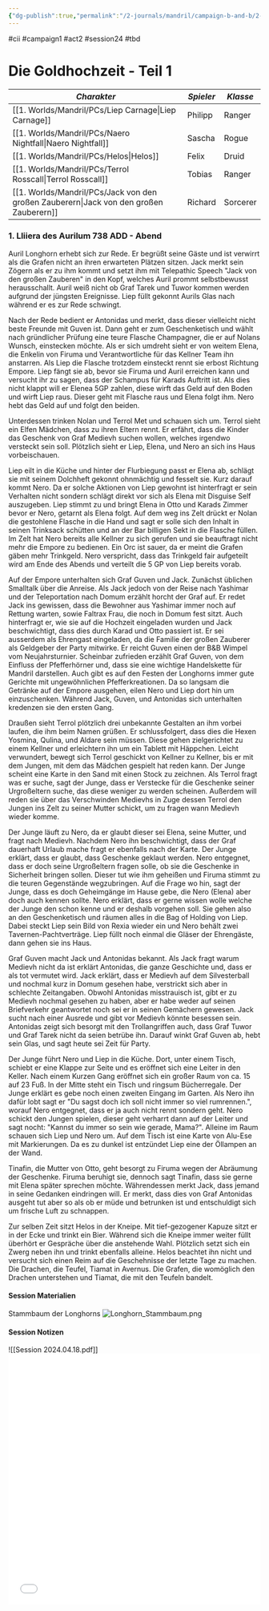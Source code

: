 ```yaml
---
{"dg-publish":true,"permalink":"/2-journals/mandril/campaign-b-and-b/2-act/2024-04-18/"}
---
```


#cii #campaign1 #act2 #session24 #tbd 

# Die Goldhochzeit - Teil 1

| *Charakter* | *Spieler* | *Klasse* |
| ----------- | ----------- | ----------- |
| [[1. Worlds/Mandril/PCs/Liep Carnage\|Liep Carnage]] | Philipp | Ranger |
| [[1. Worlds/Mandril/PCs/Naero Nightfall\|Naero Nightfall]] | Sascha | Rogue |
| [[1. Worlds/Mandril/PCs/Helos\|Helos]] | Felix | Druid |
| [[1. Worlds/Mandril/PCs/Terrol Rosscall\|Terrol Rosscall]] | Tobias | Ranger |
| [[1. Worlds/Mandril/PCs/Jack von den großen Zauberern\|Jack von den großen Zauberern]] | Richard | Sorcerer |

### 1. Lliiera des Aurilum 738 ADD - Abend
Auril Longhorn erhebt sich zur Rede. Er begrüßt seine Gäste und ist verwirrt als die Grafen nicht an ihren erwarteten Plätzen sitzen. Jack merkt sein Zögern als er zu ihm kommt und setzt ihm mit Telepathic Speech "Jack von den großen Zauberen" in den Kopf, welches Auril prommt selbstbewusst herausschallt. Auril weiß nicht ob Graf Tarek und Tuwor kommen werden aufgrund der jüngsten Ereignisse. Liep füllt gekonnt Aurils Glas nach während er es zur Rede schwingt. 

Nach der Rede bedient er Antonidas und merkt, dass dieser vielleicht nicht beste Freunde mit Guven ist. Dann geht er zum Geschenketisch und wählt nach gründlicher Prüfung eine teure Flasche Champagner, die er auf Nolans Wunsch, einstecken möchte. Als er sich umdreht sieht er von weitem Elena, die Enkelin von Firuma und Verantwortliche für das Kellner Team ihn anstarren. Als Liep die Flasche trotzdem einsteckt rennt sie erbost Richtung Empore. Liep fängt sie ab, bevor sie Firuma und Auril erreichen kann und versucht ihr zu sagen, dass der Schampus für Karads Auftritt ist. Als dies nicht klappt will er Elenea 5GP zahlen, diese wirft das Geld auf den Boden und wirft Liep raus. Dieser geht mit Flasche raus und Elena folgt ihm. Nero hebt das Geld auf und folgt den beiden. 

Unterdessen trinken Nolan und Terrol Met und schauen sich um. Terrol sieht ein Elfen Mädchen, dass zu ihren Eltern rennt. Er erfährt, dass die Kinder das Geschenk von Graf Medievh suchen wollen, welches irgendwo versteckt sein soll. Plötzlich sieht er Liep, Elena, und Nero an sich ins Haus vorbeischauen.

Liep eilt in die Küche und hinter der Flurbiegung passt er Elena ab, schlägt sie mit seinem Dolchheft gekonnt ohnmächtig und fesselt sie. Kurz darauf kommt Nero. Da er solche Aktionen von Liep gewohnt ist hinterfragt er sein Verhalten nicht sondern schlägt direkt vor sich als Elena mit Disguise Self auszugeben. Liep stimmt zu und bringt Elena in Otto und Karads Zimmer bevor er Nero, getarnt als Elena folgt. Auf dem weg ins Zelt drückt er Nolan die gestohlene Flasche in die Hand und sagt er solle sich den Inhalt in seinen Trinksack schütten und an der Bar billigen Sekt in die Flasche füllen. Im Zelt hat Nero bereits alle Kellner zu sich gerufen und sie beauftragt nicht mehr die Empore zu bedienen. Ein Orc ist sauer, da er meint die Grafen gäben mehr Trinkgeld. Nero verspricht, dass das Trinkgeld fair aufgeteilt wird am Ende des Abends und verteilt die 5 GP von Liep bereits vorab.

Auf der Empore unterhalten sich Graf Guven und Jack. Zunächst üblichen Smalltalk über die Anreise. Als Jack jedoch von der Reise nach Yashimar und der Teleportation nach Domum erzählt horcht der Graf auf. Er redet Jack ins gewissen, dass die Bewohner aus Yashimar immer noch auf Rettung warten, sowie Faltrax Frau, die noch in Domum fest sitzt. Auch hinterfragt er, wie sie auf die Hochzeit eingeladen wurden und Jack beschwichtigt, dass dies durch Karad und Otto passiert ist. Er sei ausserdem als Ehrengast eingeladen, da die Familie der großen Zauberer als Geldgeber der Party mitwirke. Er reicht Guven einen der B&B Wimpel vom Neujahrsturnier. Scheinbar zufrieden erzählt Graf Guven, von dem Einfluss der Pfefferhörner und, dass sie eine wichtige Handelskette für Mandril darstellen. Auch gibt es auf den Festen der Longhorns immer gute Gerichte mit ungewöhnlichen Pfefferkreationen. Da so langsam die Getränke auf der Empore ausgehen, eilen Nero und Liep dort hin um einzuschenken. Während Jack, Guven, und Antonidas sich unterhalten kredenzen sie den ersten Gang.

Draußen sieht Terrol plötzlich drei unbekannte Gestalten an ihm vorbei laufen, die ihm beim Namen grüßen. Er schlussfolgert, dass dies die Hexen Yosmina, Qulina, und Aldare sein müssen. Diese gehen zielgerichtet zu einem Kellner und erleichtern ihn um ein Tablett mit Häppchen. Leicht verwundert, bewegt sich Terrol geschickt von Kellner zu Kellner, bis er mit dem Jungen, mit dem das Mädchen gespielt hat reden kann. Der Junge scheint eine Karte in den Sand mit einen Stock zu zeichnen. Als Terrol fragt was er suche, sagt der Junge, dass er Verstecke für die Geschenke seiner Urgroßeltern suche, das diese weniger zu werden scheinen. Außerdem will reden sie über das Verschwinden Medievhs in Zuge dessen Terrol den Jungen ins Zelt zu seiner Mutter schickt, um zu fragen wann Medievh wieder komme.

Der Junge läuft zu Nero, da er glaubt dieser sei Elena, seine Mutter, und fragt nach Medievh. Nachdem Nero ihn beschwichtigt, dass der Graf dauerhaft Urlaub mache fragt er ebenfalls nach der Karte. Der Junge erklärt, dass er glaubt, dass Geschenke geklaut werden. Nero entgegnet, dass er doch seine Urgroßeltern fragen solle, ob sie die Geschenke in Sicherheit bringen sollen. Dieser tut wie ihm geheißen und Firuma stimmt zu die teuren Gegenstände wegzubringen. Auf die Frage wo hin, sagt der Junge, dass es doch Geheimgänge im Hause gebe, die Nero (Elena) aber doch auch kennen sollte. Nero erklärt, dass er gerne wissen wolle welche der Junge den schon kenne und er deshalb vorgehen soll. Sie gehen also an den Geschenketisch und räumen alles in die Bag of Holding von Liep. Dabei steckt Liep sein Bild von Rexia wieder ein und Nero behält zwei Tavernen-Pachtverträge. Liep füllt noch einmal die Gläser der Ehrengäste, dann gehen sie ins Haus.

Graf Guven macht Jack und Antonidas bekannt. Als Jack fragt warum Medievh nicht da ist erklärt Antonidas, die ganze Geschichte und, dass er als tot vermutet wird. Jack erklärt, dass er Medievh auf dem Silvesterball und nochmal kurz in Domum gesehen habe, verstrickt sich aber in schlechte Zeitangaben. Obwohl Antonidas misstrauisch ist, gibt er zu Medievh nochmal gesehen zu haben, aber er habe weder auf seinen Briefverkehr geantwortet noch sei er in seinen Gemächern gewesen. Jack sucht nach einer Ausrede und gibt vor Medievh könnte besessen sein. Antonidas zeigt sich besorgt mit den Trollangriffen auch, dass Graf Tuwor und Graf Tarek nicht da seien betrübe ihn. Darauf winkt Graf Guven ab, hebt sein Glas, und sagt heute sei Zeit für Party.

Der Junge führt Nero und Liep in die Küche. Dort, unter einem Tisch, schiebt er eine Klappe zur Seite und es eröffnet sich eine Leiter in den Keller. Nach einem Kurzen Gang eröffnet sich ein großer Raum von ca. 15 auf 23 Fuß. In der Mitte steht ein Tisch und ringsum Bücherregale. Der Junge erklärt es gebe noch einen zweiten Eingang im Garten. Als Nero ihn dafür lobt sagt er "Du sagst doch ich soll nicht immer so viel rumrennen.", worauf Nero entgegnet, dass er ja auch nicht rennt sondern geht. Nero schickt den Jungen spielen, dieser geht verharrt dann auf der Leiter und sagt nocht: "Kannst du immer so sein wie gerade, Mama?". Alleine im Raum schauen sich Liep und Nero um. Auf dem Tisch ist eine Karte von Alu-Ese mit Markierungen. Da es zu dunkel ist entzündet Liep eine der Öllampen an der Wand.

Tinafin, die Mutter von Otto, geht besorgt zu Firuma wegen der Abräumung der Geschenke. Firuma beruhigt sie, dennoch sagt Tinafin, dass sie gerne mit Elena später sprechen möchte. Währendessen merkt Jack, dass jemand in seine Gedanken eindringen will. Er merkt, dass dies von Graf Antonidas ausgeht tut aber so als ob er müde und betrunken ist und entschuldigt sich um frische Luft zu schnappen.

Zur selben Zeit sitzt Helos in der Kneipe. Mit tief-gezogener Kapuze sitzt er in der Ecke und trinkt ein Bier. Während sich die Kneipe immer weiter füllt überhört er Gespräche über die anstehende Wahl. Plötzlich setzt sich ein Zwerg neben ihn und trinkt ebenfalls alleine. Helos beachtet ihn nicht und versucht sich einen Reim auf die Geschehnisse der letzte Tage zu machen. Die Drachen, die Teufel, Tiamat in Avernus. Die Grafen, die womöglich den Drachen unterstehen und Tiamat, die mit den Teufeln bandelt.

#### Session Materialien
Stammbaum der Longhorns
![Longhorn_Stammbaum.png](/img/user/z_Attachments/Longhorn_Stammbaum.png)
#### Session Notizen
![[Session 2024.04.18.pdf]]
<embed src="/img/Session 2024.04.18.pdf" type="application/pdf" width="100%" height=500 />
